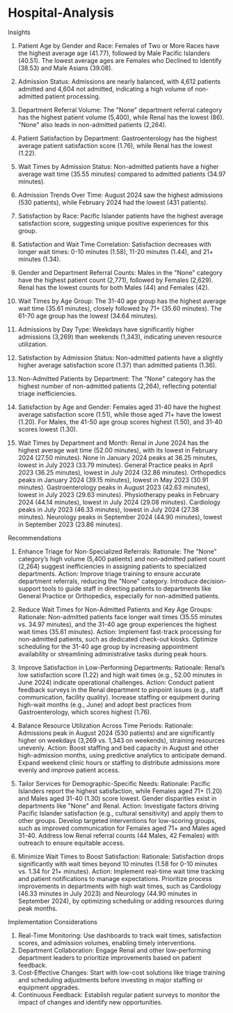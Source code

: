 # Hospital-Analysis

Insights

1) Patient Age by Gender and Race:
Females of Two or More Races have the highest average age (41.77), followed by Male Pacific Islanders (40.51). The lowest average ages are Females who Declined to Identify (38.53) and Male Asians (39.08).

2) Admission Status:
Admissions are nearly balanced, with 4,612 patients admitted and 4,604 not admitted, indicating a high volume of non-admitted patient processing.

3) Department Referral Volume:
The "None" department referral category has the highest patient volume (5,400), while Renal has the lowest (86). "None" also leads in non-admitted patients (2,264).

4) Patient Satisfaction by Department:
Gastroenterology has the highest average patient satisfaction score (1.76), while Renal has the lowest (1.22).

5) Wait Times by Admission Status:
Non-admitted patients have a higher average wait time (35.55 minutes) compared to admitted patients (34.97 minutes).

6) Admission Trends Over Time:
August 2024 saw the highest admissions (530 patients), while February 2024 had the lowest (431 patients).

7) Satisfaction by Race:
Pacific Islander patients have the highest average satisfaction score, suggesting unique positive experiences for this group.

8) Satisfaction and Wait Time Correlation:
Satisfaction decreases with longer wait times: 0-10 minutes (1.58), 11-20 minutes (1.44), and 21+ minutes (1.34).

9) Gender and Department Referral Counts:
Males in the "None" category have the highest patient count (2,771), followed by Females (2,629). Renal has the lowest counts for both Males (44) and Females (42).

10) Wait Times by Age Group:
The 31-40 age group has the highest average wait time (35.61 minutes), closely followed by 71+ (35.60 minutes). The 61-70 age group has the lowest (34.64 minutes).

11) Admissions by Day Type:
Weekdays have significantly higher admissions (3,269) than weekends (1,343), indicating uneven resource utilization.

12) Satisfaction by Admission Status:
Non-admitted patients have a slightly higher average satisfaction score (1.37) than admitted patients (1.36).

13) Non-Admitted Patients by Department:
The "None" category has the highest number of non-admitted patients (2,264), reflecting potential triage inefficiencies.

14) Satisfaction by Age and Gender:
Females aged 31-40 have the highest average satisfaction score (1.51), while those aged 71+ have the lowest (1.20). For Males, the 41-50 age group scores highest (1.50), and 31-40 scores lowest (1.30).

15) Wait Times by Department and Month:
Renal in June 2024 has the highest average wait time (52.00 minutes), with its lowest in February 2024 (27.50 minutes).
None in January 2024 peaks at 36.25 minutes, lowest in July 2023 (33.79 minutes).
General Practice peaks in April 2023 (36.25 minutes), lowest in July 2024 (32.86 minutes).
Orthopedics peaks in January 2024 (39.15 minutes), lowest in May 2023 (30.91 minutes).
Gastroenterology peaks in August 2023 (42.63 minutes), lowest in July 2023 (29.63 minutes).
Physiotherapy peaks in February 2024 (44.14 minutes), lowest in July 2024 (29.08 minutes).
Cardiology peaks in July 2023 (46.33 minutes), lowest in July 2024 (27.38 minutes).
Neurology peaks in September 2024 (44.90 minutes), lowest in September 2023 (23.86 minutes).


Recommendations
1) Enhance Triage for Non-Specialized Referrals:
Rationale: The "None" category’s high volume (5,400 patients) and non-admitted patient count (2,264) suggest inefficiencies in assigning patients to specialized departments.
Action: Improve triage training to ensure accurate department referrals, reducing the "None" category. Introduce decision-support tools to guide staff in directing patients to departments like General Practice or Orthopedics, especially for non-admitted patients.

2) Reduce Wait Times for Non-Admitted Patients and Key Age Groups:
Rationale: Non-admitted patients face longer wait times (35.55 minutes vs. 34.97 minutes), and the 31-40 age group experiences the highest wait times (35.61 minutes).
Action: Implement fast-track processing for non-admitted patients, such as dedicated check-out kiosks. Optimize scheduling for the 31-40 age group by increasing appointment availability or streamlining administrative tasks during peak hours.

3) Improve Satisfaction in Low-Performing Departments:
Rationale: Renal’s low satisfaction score (1.22) and high wait times (e.g., 52.00 minutes in June 2024) indicate operational challenges.
Action: Conduct patient feedback surveys in the Renal department to pinpoint issues (e.g., staff communication, facility quality). Increase staffing or equipment during high-wait months (e.g., June) and adopt best practices from Gastroenterology, which scores highest (1.76).

4) Balance Resource Utilization Across Time Periods:
Rationale: Admissions peak in August 2024 (530 patients) and are significantly higher on weekdays (3,269 vs. 1,343 on weekends), straining resources unevenly.
Action: Boost staffing and bed capacity in August and other high-admission months, using predictive analytics to anticipate demand. Expand weekend clinic hours or staffing to distribute admissions more evenly and improve patient access.

5) Tailor Services for Demographic-Specific Needs:
Rationale: Pacific Islanders report the highest satisfaction, while Females aged 71+ (1.20) and Males aged 31-40 (1.30) score lowest. Gender disparities exist in departments like "None" and Renal.
Action: Investigate factors driving Pacific Islander satisfaction (e.g., cultural sensitivity) and apply them to other groups. Develop targeted interventions for low-scoring groups, such as improved communication for Females aged 71+ and Males aged 31-40. Address low Renal referral counts (44 Males, 42 Females) with outreach to ensure equitable access.

6) Minimize Wait Times to Boost Satisfaction:
Rationale: Satisfaction drops significantly with wait times beyond 10 minutes (1.58 for 0-10 minutes vs. 1.34 for 21+ minutes).
Action: Implement real-time wait time tracking and patient notifications to manage expectations. Prioritize process improvements in departments with high wait times, such as Cardiology (46.33 minutes in July 2023) and Neurology (44.90 minutes in September 2024), by optimizing scheduling or adding resources during peak months.

Implementation Considerations

1) Real-Time Monitoring: Use dashboards to track wait times, satisfaction scores, and admission volumes, enabling timely interventions.
2) Department Collaboration: Engage Renal and other low-performing department leaders to prioritize improvements based on patient feedback.
3) Cost-Effective Changes: Start with low-cost solutions like triage training and scheduling adjustments before investing in major staffing or equipment upgrades.
4) Continuous Feedback: Establish regular patient surveys to monitor the impact of changes and identify new opportunities.
